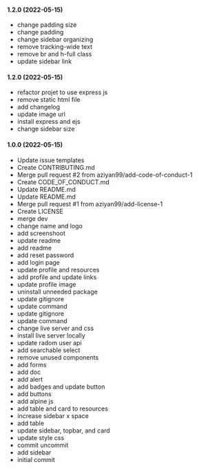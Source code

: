 #### 1.2.0 (2022-05-15)
- change padding size
- change padding
- change sidebar organizing
- remove tracking-wide text
- remove br and h-full class
- update sidebar link

#### 1.2.0 (2022-05-15)
- refactor projet to use express js
- remove static html file
- add changelog
- update image url
- install express and ejs
- change sidebar size

#### 1.0.0 (2022-05-15)
- Update issue templates
- Create CONTRIBUTING.md
- Merge pull request #2 from aziyan99/add-code-of-conduct-1
- Create CODE_OF_CONDUCT.md
- Update README.md
- Update README.md
- Merge pull request #1 from aziyan99/add-license-1
- Create LICENSE
- merge dev
- change name and logo
- add screenshoot
- update readme
- add readme
- add reset password
- add login page
- update profile and resources
- add profile and update links
- update profile image
- uninstall unneeded package
- update gitignore
- update command
- update gitignore
- update command
- change live server and css
- install live server locally
- update radom user api
- add searchable select
- remove unused components
- add forms
- add doc
- add alert
- add badges and update button
- add buttons
- add alpine js
- add table and card to resources
- increase sidebar x space
- add table
- update sidebar, topbar, and card
- update style css
- commit uncommit
- add sidebar
- initial commit
